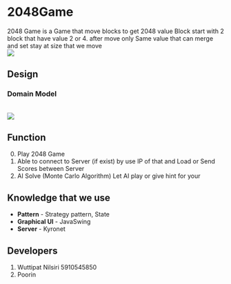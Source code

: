 # 2048Game
2048 Game is a Game that move blocks to get 2048 value Block start with 2 block that have value 2 or 4. after move only Same value that can merge and set stay at size that we move
<br><img src="https://i.imgur.com/KKk47tF.png"><br>

## Design 

### Domain Model
<br><img src="https://i.imgur.com/7g7oiWw.png"><br>

## Function 
0. Play 2048 Game
1. Able to connect to Server (if exist) by use IP of that and Load or Send Scores between Server
2. AI Solve (Monte Carlo Algorithm) Let AI play or give hint for your

## Knowledge that we use 
* **Pattern** - Strategy pattern, State
* **Graphical UI** - JavaSwing
* **Server** - Kyronet
## Developers 
1. Wuttipat Nilsiri 5910545850
2. Poorin
